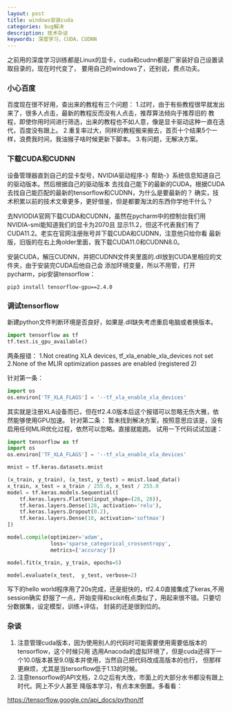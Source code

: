 ```yaml
---
layout: post
title: windows安装cuda
categories: bug解决
description: 技术杂谈
keywords: 深度学习，CUDA，CUDNN
---
```


之前用的深度学习训练都是Linux的显卡，cuda和cudnn都是厂家装好自己设置读取目录的，现在时代变了，
要用自己的windows了，还别说，费点功夫。

### 小心百度

百度现在很不好用，查出来的教程有三个问题：
1.过时，由于有些教程很早就发出来了，很多人点击，最新的教程反而没有人点击，推荐算法倾向于推荐旧的
教程，即使你用时间进行筛选，出来的教程也不如人意，像是显卡驱动这种一直在迭代，百度没有跟上。
2.重复率过大，同样的教程搬来搬去，首页十个结果5个一样，浪费我时间，我油猴子啥时候更新下脚本。
3.有问题，无解决方案。

### 下载CUDA和CUDNN

设备管理器直到自己的显卡型号，NVIDIA驱动程序-》帮助-》系统信息知道自己的驱动版本。然后根据自己的驱动版本
去找自己能下的最新的CUDA，根据CUDA去找自己能匹配的最新的tensorflow和CUDNN，为什么是要最新的？
确实，技术积累以前的技术文章更多，更好借鉴，但是都要淘汰的东西你学他干什么？

去NVIODIA官网下载CUDA和CUDNN，虽然在pycharm中的控制台我们用NVIDIA-smi能知道我们的显卡为2070且
显示11.2，但这不代表我们有了CUDA11.2。老实在官网注册账号并下载CUDA和CUDNN，注意他只给你看
最新版，旧版的在右上角older里面，我下载CUDA11.0和CUDNN8.0。

安装CUDA，解压CUDNN，并把CUDNN文件夹里面的.dll放到CUDA里相应的文件夹，由于安装完CUDA后他自己会
添加环境变量，所以不用管，打开pycharm，pip安装tensorflow：
``` git
pip3 install tensorflow-gpu==2.4.0
```

### 调试tensorflow
新建python文件判断环境是否良好，如果是.dll缺失考虑重启电脑或者换版本。
``` python
import tensorflow as tf
tf.test.is_gpu_available()
```
两条报错：
1.Not creating XLA devices, tf_xla_enable_xla_devices not set
2.None of the MLIR optimization passes are enabled (registered 2)

针对第一条：
``` python
import os
os.environ['TF_XLA_FLAGS'] = '--tf_xla_enable_xla_devices'
``` 
其实就是注册XLA设备而已，但在tf2.4.0版本后这个报错可以忽略无伤大雅，依然能够使用GPU加速。
针对第二条：
暂未找到解决方案，按照意思应该是，没有启用任何MLIR优化过程，依然可以忽略。直接就能跑。
试用一下代码试试加速：
``` python
import tensorflow as tf
import os
os.environ['TF_XLA_FLAGS'] = '--tf_xla_enable_xla_devices'

mnist = tf.keras.datasets.mnist

(x_train, y_train), (x_test, y_test) = mnist.load_data()
x_train, x_test = x_train / 255.0, x_test / 255.0
model = tf.keras.models.Sequential([
	tf.keras.layers.Flatten(input_shape=(28, 28)),
	tf.keras.layers.Dense(128, activation='relu'),
	tf.keras.layers.Dropout(0.2),
	tf.keras.layers.Dense(10, activation='softmax')
])

model.compile(optimizer='adam',
			  loss='sparse_categorical_crossentropy',
			  metrics=['accuracy'])

model.fit(x_train, y_train, epochs=5)

model.evaluate(x_test,  y_test, verbose=2)
``` 
写下的hello world程序用了20s完成，还是挺快的，tf2.4.0直接集成了keras,不用session确实
舒服了一点，开始变得和scikit有点类似了，用起来很不错。只要切分数据集，设定模型，训练+评估，
封装的还是很到位的。

### 杂谈
1. 注意管理cuda版本，因为使用别人的代码时可能需要使用需要低版本的tensorflow，这个时候只用
选用Anacoda的虚拟环境了，但是cuda还得下一个10.0版本甚至9.0版本并使用，当然自己把代码改成高版本的也行，
但那样更麻烦，尤其是当tersorflow低于1.13的时候。
2. 注意tensorflow的API文档，2.0之后有大改，市面上的大部分水书都没有跟上时代。网上不少人甚至
降版本学习，有点本末倒置。多看看：

https://tensorflow.google.cn/api_docs/python/tf









